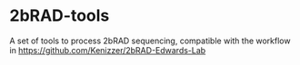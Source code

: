 # 2bRAD-tools
A set of tools to process 2bRAD sequencing, compatible with the workflow in https://github.com/Kenizzer/2bRAD-Edwards-Lab
